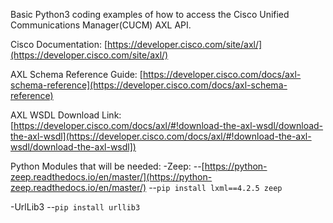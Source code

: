 Basic Python3 coding examples of how to access the Cisco Unified Communications Manager(CUCM) AXL API.

Cisco Documentation:
[https://developer.cisco.com/site/axl/](https://developer.cisco.com/site/axl/)

AXL Schema Reference Guide:
[https://developer.cisco.com/docs/axl-schema-reference](https://developer.cisco.com/docs/axl-schema-reference)

AXL WSDL Download Link:
[https://developer.cisco.com/docs/axl/#!download-the-axl-wsdl/download-the-axl-wsdl](https://developer.cisco.com/docs/axl/#!download-the-axl-wsdl/download-the-axl-wsdl])

Python Modules that will be needed:
-Zeep:
--[https://python-zeep.readthedocs.io/en/master/](https://python-zeep.readthedocs.io/en/master/)
--`pip install lxml==4.2.5 zeep`

-UrlLib3
--`pip install urllib3`